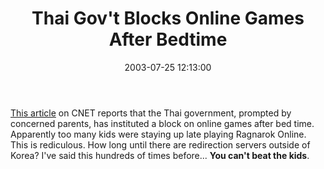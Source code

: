 ﻿---
layout: post
title: "Thai Gov't Blocks Online Games After Bedtime"
comments: false
date: 2003-07-25 12:13:00
categories:
 - Technology
subtext-id: 7d77df69-7804-4ba3-887b-c4f5101ca73f
alias: /blog/Thai-Govt-Blocks-Online-Games-After-Bedtime.aspx
---


[This article](http://rss.com.com/2100-1043_3-5053209.html?type=pt&part=rss&tag=feed&subj=news) on CNET reports that the Thai government, prompted by concerned parents, has instituted a block on online games after bed time. Apparently too many kids were staying up late playing Ragnarok Online. This is rediculous. How long until there are redirection servers outside of Korea? I've said this hundreds of times before... **You can't beat the kids**. 
